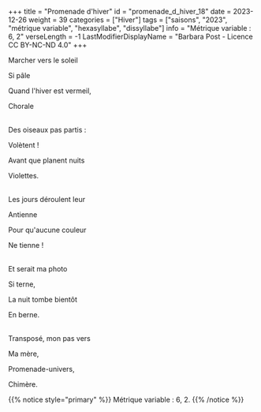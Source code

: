 +++
title = "Promenade d'hiver"
id = "promenade_d_hiver_18"
date = 2023-12-26
weight = 39
categories = ["Hiver"]
tags = ["saisons", "2023", "métrique variable", "hexasyllabe", "dissyllabe"]
info = "Métrique variable : 6, 2"
verseLength = -1
LastModifierDisplayName = "Barbara Post - Licence CC BY-NC-ND 4.0"
+++

Marcher vers le soleil

Si pâle

Quand l'hiver est vermeil,

Chorale

 \
Des oiseaux pas partis :

Volètent !

Avant que planent nuits

Violettes.

 \
Les jours déroulent leur

Antienne

Pour qu'aucune couleur

Ne tienne !

 \
Et serait ma photo

Si terne,

La nuit tombe bientôt

En berne.

 \
Transposé, mon pas vers

Ma mère,

Promenade-univers,

Chimère.

{{% notice style="primary" %}}
Métrique variable : 6, 2.
{{% /notice %}}
